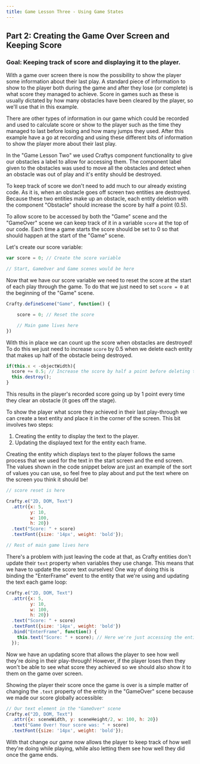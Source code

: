 ```yaml
---
title: Game Lesson Three - Using Game States
---
```

## Part 2: Creating the Game Over Screen and Keeping Score
### Goal: Keeping track of score and displaying it to the player.

With a game over screen there is now the possibility to show the player some information about their last play. A standard piece of information to show to the player both during the game and after they lose (or complete) is what score they managed to achieve. Score in games such as these is usually dictated by how many obstacles have been cleared by the player, so we'll use that in this example.

There are other types of information in our game which could be recorded and used to calculate score or show to the player such as the time they managed to last before losing and how many jumps they used. After this example have a go at recording and using these different bits of information to show the player more about their last play.

In the "Game Lesson Two" we used Craftys component functionality to give our obstacles a label to allow for accessing them. The component label given to the obstacles was used to move all the obstacles and detect when an obstacle was out of play and it's entity should be destroyed.

To keep track of score we don't need to add much to our already existing code. As it is, when an obstacle goes off screen two entities are destroyed. Because these two entities make up an obstacle, each entity deletion with the component "Obstacle" should increase the score by half a point (0.5).

To allow score to be accessed by both the "Game" scene and the "GameOver" scene we can keep track of it in a variable `score` at the top of our code. Each time a game starts the score should be set to 0 so that should happen at the start of the "Game" scene.

Let's create our score variable:

```javascript
var score = 0; // Create the score variable

// Start, GameOver and Game scenes would be here
```

Now that we have our score variable we need to reset the score at the start of each play through the game. To do that we just need to set `score = 0` at the beginning of the "Game" scene.

```javascript
Crafty.defineScene("Game", function() {

    score = 0; // Reset the score

    // Main game lives here
})
```

With this in place we can count up the score when obstacles are destroyed! To do this we just need to increase `score` by 0.5 when we delete each entity that makes up half of the obstacle being destroyed.

```javascript
if(this.x < -objectWidth){
  score += 0.5; // Increase the score by half a point before deleting the entity
  this.destroy();
}
```

This results in the player's recorded score going up by 1 point every time they clear an obstacle (it goes off the stage).

To show the player what score they achieved in their last play-through we can create a text entity and place it in the corner of the screen. This bit involves two steps:
1.  Creating the entity to display the text to the player.
2.  Updating the displayed text for the entity each frame.

Creating the entity which displays text to the player follows the same process that we used for the text in the start screen and the end screen. The values shown in the code snippet below are just an example of the sort of values you can use, so feel free to play about and put the text where on the screen you think it should be!

```javascript
// score reset is here

Crafty.e("2D, DOM, Text")
  .attr({x: 5,
         y: 10,
         w: 100,
         h: 20})
  .text("Score: " + score)
  .textFont({size: '14px', weight: 'bold'});

// Rest of main game lives here
```

There's a problem with just leaving the code at that, as Crafty entities don't update their `text` property when variables they use change. This means that we have to update the score text ourselves! One way of doing this is binding the "EnterFrame" event to the entity that we're using and updating the text each game loop:

```javascript
Crafty.e("2D, DOM, Text")
  .attr({x: 5,
         y: 10,
         w: 100,
         h: 20})
  .text("Score: " + score)
  .textFont({size: '14px', weight: 'bold'})
  .bind("EnterFrame", function() {
    this.text("Score: " + score); // Here we're just accessing the entities .text property and using it to update the displayed text 
  });
```

Now we have an updating score that allows the player to see how well they're doing in their play-through! However, if the player loses then they won't be able to see what score they achieved so we should also show it to them on the game over screen.

Showing the player their score once the game is over is a simple matter of changing the `.text` property of the entity in the "GameOver" scene because we made our score globally accessible:

```javascript
// Our text element in the "GameOver" scene
Crafty.e("2D, DOM, Text")
  .attr({x: sceneWidth, y: sceneHeight/2, w: 100, h: 20})
  .text("Game Over! Your score was: " + score)
  .textFont({size: '14px', weight: 'bold'});
```

With that change our game now allows the player to keep track of how well they're doing while playing, while also letting them see how well they did once the game ends.
